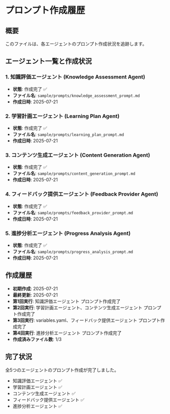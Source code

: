 # プロンプト作成履歴

## 概要
このファイルは、各エージェントのプロンプト作成状況を追跡します。

## エージェント一覧と作成状況

### 1. 知識評価エージェント (Knowledge Assessment Agent)
- **状態**: 作成完了 ✅
- **ファイル名**: `sample/prompts/knowledge_assessment_prompt.md`
- **作成日時**: 2025-07-21

### 2. 学習計画エージェント (Learning Plan Agent)
- **状態**: 作成完了 ✅
- **ファイル名**: `sample/prompts/learning_plan_prompt.md`
- **作成日時**: 2025-07-21

### 3. コンテンツ生成エージェント (Content Generation Agent)
- **状態**: 作成完了 ✅
- **ファイル名**: `sample/prompts/content_generation_prompt.md`
- **作成日時**: 2025-07-21

### 4. フィードバック提供エージェント (Feedback Provider Agent)
- **状態**: 作成完了 ✅
- **ファイル名**: `sample/prompts/feedback_provider_prompt.md`
- **作成日時**: 2025-07-21

### 5. 進捗分析エージェント (Progress Analysis Agent)
- **状態**: 作成完了 ✅
- **ファイル名**: `sample/prompts/progress_analysis_prompt.md`
- **作成日時**: 2025-07-21

## 作成履歴
- **初期作成**: 2025-07-21
- **最終更新**: 2025-07-21
- **第1回実行**: 知識評価エージェント プロンプト作成完了
- **第2回実行**: 学習計画エージェント、コンテンツ生成エージェント プロンプト作成完了
- **第3回実行**: variables.yaml、フィードバック提供エージェント プロンプト作成完了
- **第4回実行**: 進捗分析エージェント プロンプト作成完了
- **作成済みファイル数**: 1/3

## 完了状況
全5つのエージェントのプロンプト作成が完了しました。
- 知識評価エージェント ✅
- 学習計画エージェント ✅
- コンテンツ生成エージェント ✅
- フィードバック提供エージェント ✅
- 進捗分析エージェント ✅
